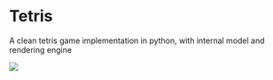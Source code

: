 # Tetris
A clean tetris game implementation in python, with internal model and rendering engine

![](https://cdn.pbrd.co/images/HHW5NAF.png)
